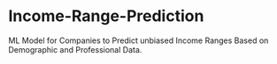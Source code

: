 # Income-Range-Prediction
ML Model for Companies to Predict unbiased Income Ranges Based on Demographic and Professional Data.
